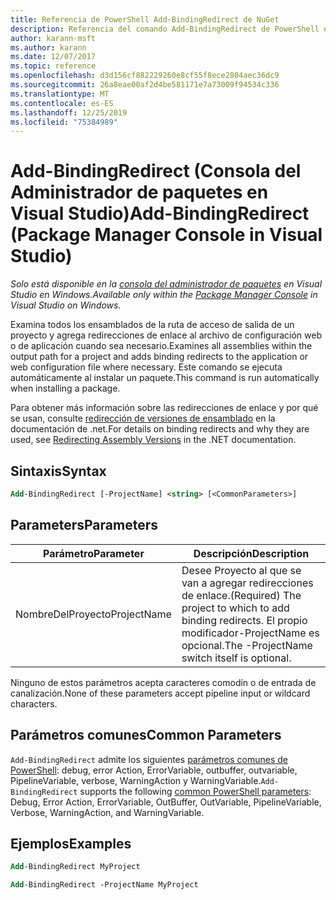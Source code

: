 ```yaml
---
title: Referencia de PowerShell Add-BindingRedirect de NuGet
description: Referencia del comando Add-BindingRedirect de PowerShell en la consola del administrador de paquetes NuGet en Visual Studio.
author: karann-msft
ms.author: karann
ms.date: 12/07/2017
ms.topic: reference
ms.openlocfilehash: d3d156cf882229260e8cf55f8ece2804aec36dc9
ms.sourcegitcommit: 26a8eae00af2d4be581171e7a73009f94534c336
ms.translationtype: MT
ms.contentlocale: es-ES
ms.lasthandoff: 12/25/2019
ms.locfileid: "75384989"
---
```

# <a name="add-bindingredirect-package-manager-console-in-visual-studio"></a><span data-ttu-id="137dc-103">Add-BindingRedirect (Consola del Administrador de paquetes en Visual Studio)</span><span class="sxs-lookup"><span data-stu-id="137dc-103">Add-BindingRedirect (Package Manager Console in Visual Studio)</span></span>

<span data-ttu-id="137dc-104">*Solo está disponible en la [consola del administrador de paquetes](../../consume-packages/install-use-packages-powershell.md) en Visual Studio en Windows.*</span><span class="sxs-lookup"><span data-stu-id="137dc-104">*Available only within the [Package Manager Console](../../consume-packages/install-use-packages-powershell.md) in Visual Studio on Windows.*</span></span>

<span data-ttu-id="137dc-105">Examina todos los ensamblados de la ruta de acceso de salida de un proyecto y agrega redirecciones de enlace al archivo de configuración web o de aplicación cuando sea necesario.</span><span class="sxs-lookup"><span data-stu-id="137dc-105">Examines all assemblies within the output path for a project and adds binding redirects to the application or web configuration file where necessary.</span></span> <span data-ttu-id="137dc-106">Este comando se ejecuta automáticamente al instalar un paquete.</span><span class="sxs-lookup"><span data-stu-id="137dc-106">This command is run automatically when installing a package.</span></span>

<span data-ttu-id="137dc-107">Para obtener más información sobre las redirecciones de enlace y por qué se usan, consulte [redirección de versiones de ensamblado](/dotnet/framework/configure-apps/redirect-assembly-versions) en la documentación de .net.</span><span class="sxs-lookup"><span data-stu-id="137dc-107">For details on binding redirects and why they are used, see [Redirecting Assembly Versions](/dotnet/framework/configure-apps/redirect-assembly-versions) in the .NET documentation.</span></span>

## <a name="syntax"></a><span data-ttu-id="137dc-108">Sintaxis</span><span class="sxs-lookup"><span data-stu-id="137dc-108">Syntax</span></span>

```ps
Add-BindingRedirect [-ProjectName] <string> [<CommonParameters>]
```

## <a name="parameters"></a><span data-ttu-id="137dc-109">Parameters</span><span class="sxs-lookup"><span data-stu-id="137dc-109">Parameters</span></span>

| <span data-ttu-id="137dc-110">Parámetro</span><span class="sxs-lookup"><span data-stu-id="137dc-110">Parameter</span></span> | <span data-ttu-id="137dc-111">Descripción</span><span class="sxs-lookup"><span data-stu-id="137dc-111">Description</span></span> |
| --- | --- |
| <span data-ttu-id="137dc-112">NombreDelProyecto</span><span class="sxs-lookup"><span data-stu-id="137dc-112">ProjectName</span></span> | <span data-ttu-id="137dc-113">Desee Proyecto al que se van a agregar redirecciones de enlace.</span><span class="sxs-lookup"><span data-stu-id="137dc-113">(Required) The project to which to add binding redirects.</span></span> <span data-ttu-id="137dc-114">El propio modificador-ProjectName es opcional.</span><span class="sxs-lookup"><span data-stu-id="137dc-114">The -ProjectName switch itself is optional.</span></span> |

<span data-ttu-id="137dc-115">Ninguno de estos parámetros acepta caracteres comodín o de entrada de canalización.</span><span class="sxs-lookup"><span data-stu-id="137dc-115">None of these parameters accept pipeline input or wildcard characters.</span></span>

## <a name="common-parameters"></a><span data-ttu-id="137dc-116">Parámetros comunes</span><span class="sxs-lookup"><span data-stu-id="137dc-116">Common Parameters</span></span>

<span data-ttu-id="137dc-117">`Add-BindingRedirect` admite los siguientes [parámetros comunes de PowerShell](https://go.microsoft.com/fwlink/?LinkID=113216): debug, error Action, ErrorVariable, outbuffer, outvariable, PipelineVariable, verbose, WarningAction y WarningVariable.</span><span class="sxs-lookup"><span data-stu-id="137dc-117">`Add-BindingRedirect` supports the following [common PowerShell parameters](https://go.microsoft.com/fwlink/?LinkID=113216): Debug, Error Action, ErrorVariable, OutBuffer, OutVariable, PipelineVariable, Verbose, WarningAction, and WarningVariable.</span></span>

## <a name="examples"></a><span data-ttu-id="137dc-118">Ejemplos</span><span class="sxs-lookup"><span data-stu-id="137dc-118">Examples</span></span>

```ps
Add-BindingRedirect MyProject

Add-BindingRedirect -ProjectName MyProject
```